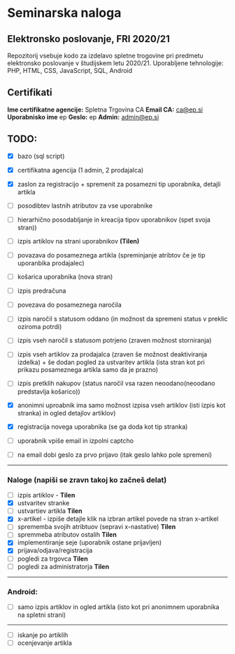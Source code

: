 # Seminarska naloga
## Elektronsko poslovanje, FRI 2020/21

Repozitorij vsebuje kodo za izdelavo spletne trogovine pri predmetu elektronsko poslovanje v študijskem letu 2020/21.
Uporabljene tehnologije: PHP, HTML, CSS, JavaScript, SQL, Android 

## Certifikati 

**Ime certifikatne agencije:** Spletna Trgovina CA
**Email CA:** ca@ep.si
**Uporabnisko ime** ep
**Geslo:** ep 
**Admin:** admin@ep.si

## TODO:

- [x] bazo (sql script)
- [x] certifikatna agencija (1 admin, 2 prodajalca)
- [X] zaslon za registracijo + spremenit za posamezni tip uporabnika, detajli artikla

- [ ] posodibtev lastnih atributov za vse uporabnike
- [ ] hierarhično posodabljanje in kreacija tipov uporabnikov (spet svoja stran))
- [ ] izpis artiklov na strani uporabnikov **(Tilen)**
- [ ] povazava do posameznega artikla (spreminjanje atribtov če je tip uporanbika prodajalec)
- [ ] košarica uporabnika (nova stran)
- [ ] izpis predračuna


- [ ] povezava do posameznega naročila
- [ ] izpis naročil s statusom oddano (in možnost da spremeni status v preklic oziroma potrdi)
- [ ] izpis vseh naročil s statusom potrjeno (zraven možnost storniranja)
- [ ] izpis vseh artiklov za prodajalca (zraven še možnost deaktiviranja izdelka) + še dodan pogled za ustvaritev artikla (ista stran kot pri prikazu posameznega artikla samo da je prazno)

- [ ] izpis pretklih nakupov (status naročil vsa razen neoodano(neoodano predstavlja košarico))

- [x] anonimni uproabnik ima samo možnost izpisa vseh artiklov (isti izpis kot stranka) in ogled detajlov artiklov)
- [x] registracija novega uporabnika (se ga doda kot tip stranka) 
- [ ] uporabnik vpiše email in izpolni captcho
- [ ] na email dobi geslo za prvo prijavo (itak geslo lahko pole spremeni)
----------------------------------------------------------------------------

### Naloge (napiši se zravn takoj ko začneš delat)

- [ ] izpis artiklov - **Tilen**
- [x] ustvaritev stranke
- [ ] ustvartiev artikla **Tilen**
- [x] x-artikel - izpiše detajle klik na izbran artikel povede na stran x-artikel
- [ ] sprememba svojih atribtuov (sepravi x-nastative) **Tilen**
- [ ] spremmeba atributov ostalih **Tilen**
- [x] implementiranje seje (uporabnik ostane prijavljen)
- [x] prijava/odjava/registracija
- [ ] pogledi za trgovca **Tilen**
- [ ] pogledi za administratorja **Tilen**

----------------------------------------------------------------------------

### Android:
- [ ] samo izpis artiklov in ogled artikla (isto kot pri anonimnem uporabnika na spletni strani)


----------------------------------------------------------------------------

- [ ] iskanje po artiklih
- [ ] ocenjevanje artikla
